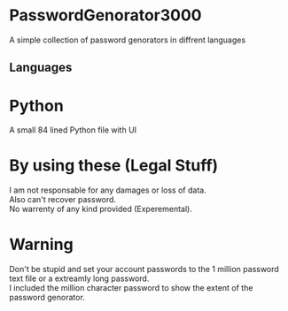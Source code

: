 # PasswordGenorator3000
A simple collection of password genorators in diffrent languages
## Languages
# Python
A small 84 lined Python file with UI
# By using these (Legal Stuff)
I am not responsable for any damages or loss of data.<br/>
Also can't recover password.<br/>
No warrenty of any kind provided (Experemental).
# Warning
Don't be stupid and set your account passwords to the 1 million password text file or a extreamly long password.<br/>
I included the million character password to show the extent of the password genorator.
